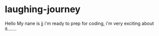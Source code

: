 # laughing-journey     

Hello 
My nane is jj i'm ready to prep for coding, i'm very exciting about it.......
